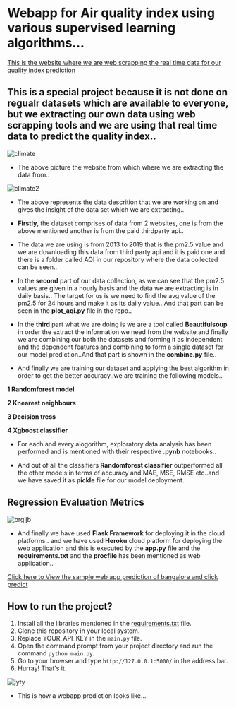 # Webapp for Air quality index using various supervised learning algorithms... 


[This is the website where we are web scrapping the real time data for our quality index prediction](https://en.tutiempo.net/)

## This is a special project because it is not done on regualr datasets which are available to everyone, but we extracting our own data using web scrapping tools and we are using that real time data to predict the quality index..

![climate](https://user-images.githubusercontent.com/51853466/82449727-4bdb7900-9ac9-11ea-9d98-c2566b3f4dfd.PNG)

+ The above picture the website from which where we are extracting the data from..

![climate2](https://user-images.githubusercontent.com/51853466/82449807-67468400-9ac9-11ea-8c39-a37c317b172b.PNG)

+ The above represents the data descrition that we are working on and gives the insight of the data set which we are extracting..

+  **Firstly**, the dataset comprises of data from 2 websites, one is from the above mentioned another is from the paid thirdparty api..
+  The data we are using is from 2013 to 2019 that is the pm2.5 value and we are downloading this data from third party api and it is paid one and there is a folder called AQI in our repository where the data collected can be seen..

+ In the **second** part of our data collection, as we can see that the pm2.5 values are given in a hourly basis and the data we are extracting is in daily basis.. The target for us is we need to find the avg value of the pm2.5 for 24 hours and make it as its daily value.. And that part can be seen in the **plot_aqi.py** file in the repo..

+ In the **third** part what we are doing is we are a tool called **Beautifulsoup** in order the extract the information we need from the website and finally we are combining our both the datasets and forming it as independent and the dependent features and combining to form a single dataset for our model prediction..And that part is shown in the **combine.py** file..

+ And finally we are training our dataset and applying the best algorithm in order to get the better accuracy..we are training the following models..

**1 Randomforest model**

**2 Knearest neighbours**

**3 Decision tress**

**4 Xgboost classifier**

+ For each and every alogorithm, exploratory data analysis has been performed and is mentioned with their respective **.pynb** notebooks..

+ And out of all the classifiers **Randomforest classifier** outperformed all the other models in terms of accuracy and MAE, MSE, RMSE etc..and we have saved it as **pickle** file for our model deployment..

## Regression Evaluation Metrics

![brgijb](https://user-images.githubusercontent.com/51853466/82566643-d8ee0300-9b99-11ea-8092-89d268a30e10.PNG)

+ And finally we have used **Flask Framework** for deploying it in the cloud platforms.. and we have used **Heroku** cloud platform for deploying the web application and this is executed by the **app.py** file and the **requirements.txt** and the **procfile** has been mentioned as web application..

[Click here to View the sample web app prediction of bangalore and click predict](https://airqualityindexpred.herokuapp.com/)

## How to run the project?

1. Install all the libraries mentioned in the [requirements.txt](https://github.com/kishan0725/Movie-Recommendation-System-with-Sentiment-Analysis/blob/master/requirements.txt) file.
2. Clone this repository in your local system.
3. Replace YOUR_API_KEY in the `main.py` file.
4. Open the command prompt from your project directory and run the command `python main.py`.
5. Go to your browser and type `http://127.0.0.1:5000/` in the address bar.
6. Hurray! That's it.

![jyty](https://user-images.githubusercontent.com/51853466/82567386-ebb50780-9b9a-11ea-9863-6836b8302be9.PNG)

+ This is how a webapp prediction looks like... 





